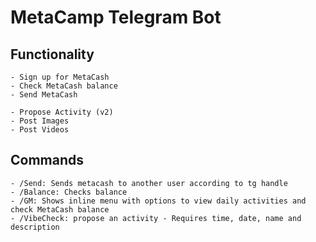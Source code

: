 # MetaCamp Telegram Bot

## Functionality
    - Sign up for MetaCash
    - Check MetaCash balance
    - Send MetaCash

    - Propose Activity (v2)
    - Post Images
    - Post Videos


## Commands

    - /Send: Sends metacash to another user according to tg handle
    - /Balance: Checks balance
    - /GM: Shows inline menu with options to view daily activities and check MetaCash balance
    - /VibeCheck: propose an activity - Requires time, date, name and description